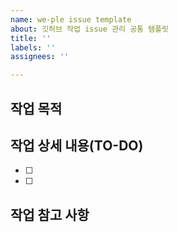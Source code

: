 ```yaml
---
name: we-ple issue template
about: 깃허브 작업 issue 관리 공통 템플릿
title: ''
labels: ''
assignees: ''

---
```


## 작업 목적
>

## 작업 상세 내용(TO-DO)
- [ ]
- [ ]

## 작업 참고 사항
